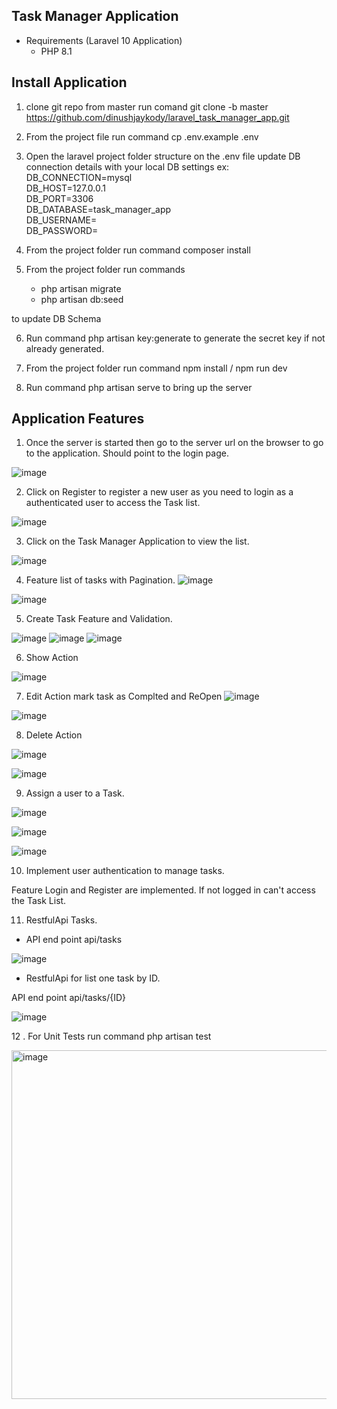 ## Task Manager Application
- Requirements (Laravel 10 Application)
  - PHP 8.1

## Install Application
1. clone git repo from master run comand
git clone -b master https://github.com/dinushjaykody/laravel_task_manager_app.git

2. From the project file run command cp .env.example .env
   
3. Open the laravel project folder structure on the .env file update DB connection details with your local DB settings ex:
DB_CONNECTION=mysql\
DB_HOST=127.0.0.1\
DB_PORT=3306\
DB_DATABASE=task_manager_app\
DB_USERNAME=\
DB_PASSWORD=

4. From the project folder run command composer install

5. From the project folder  run commands 
	- php artisan migrate 
	- php artisan db:seed
	
 to update DB Schema

6. Run command php artisan key:generate
to generate the secret key if not already generated.

7. From the project folder run command npm install / npm run dev

8. Run command php artisan serve
to bring up the server
   

## Application Features
1. Once the server is started then go to the server url on the browser to go to the application. Should point to the login page.
   
![image](https://github.com/dinushjaykody/laravel_task_manager_app/assets/7110607/91918470-e4fd-4048-86da-7e6d931a4ef6)

2. Click on Register to register a new user as you need to login as a authenticated user to access the Task list.

![image](https://github.com/dinushjaykody/laravel_task_manager_app/assets/7110607/80992b87-88d5-449b-b08a-2c2dc9fd0b06)

3. Click on the Task Manager Application to view the list.

![image](https://github.com/dinushjaykody/laravel_task_manager_app/assets/7110607/bdf69a98-7092-49aa-8276-be799fcceb16)

4. Feature list of tasks with Pagination.
![image](https://github.com/dinushjaykody/laravel_task_manager_app/assets/7110607/1ed63163-2fb8-43e0-b7e5-23125ddfa647)

![image](https://github.com/dinushjaykody/laravel_task_manager_app/assets/7110607/8e1b00d7-89f6-4165-b4ec-cf4b31051699)

5. Create Task Feature and Validation.

![image](https://github.com/dinushjaykody/laravel_task_manager_app/assets/7110607/360f8d26-a14b-4916-b0b6-a397e6fdfe1f)
![image](https://github.com/dinushjaykody/laravel_task_manager_app/assets/7110607/b44b3122-9235-48f8-9962-1f3bc21ebe8e)
![image](https://github.com/dinushjaykody/laravel_task_manager_app/assets/7110607/d29f7ed4-735a-428c-945b-74e3775e7716)

6. Show Action
   
![image](https://github.com/dinushjaykody/laravel_task_manager_app/assets/7110607/f7a2877f-3936-4466-b7cc-78c68496ab3f)

7. Edit Action mark task as Complted and ReOpen
![image](https://github.com/dinushjaykody/laravel_task_manager_app/assets/7110607/5596b530-5a5c-4ce9-8f20-be2329d50a0f)

![image](https://github.com/dinushjaykody/laravel_task_manager_app/assets/7110607/7cd53e9b-0e80-4435-bd32-6bff6cc8f3f2)

8. Delete Action
   
![image](https://github.com/dinushjaykody/laravel_task_manager_app/assets/7110607/fe5c3add-04af-4940-ae81-6e53f8c1cb26)

![image](https://github.com/dinushjaykody/laravel_task_manager_app/assets/7110607/21556e7e-069e-4089-b08c-428ad9f39a5c)

9. Assign a user to a Task.
    
![image](https://github.com/dinushjaykody/laravel_task_manager_app/assets/7110607/7e5f64a7-8139-47b4-9371-1a991b1c5dcc)

![image](https://github.com/dinushjaykody/laravel_task_manager_app/assets/7110607/4e80d521-2bd2-41ce-a1eb-cffebcd40522)

![image](https://github.com/dinushjaykody/laravel_task_manager_app/assets/7110607/938544b7-9963-4f29-ae0d-c17f0b6121ef)

10. Implement user authentication to manage tasks.
    
Feature Login and Register are implemented. If not logged in can't access the Task List.

11. RestfulApi Tasks.

- API end point api/tasks

![image](https://github.com/dinushjaykody/laravel_task_manager_app/assets/7110607/96bd668e-4c79-4a22-a8ba-27e40a525f8c)


 - RestfulApi for list one task by ID.

API end point api/tasks/{ID}

![image](https://github.com/dinushjaykody/laravel_task_manager_app/assets/7110607/18e88bfa-023d-4fc8-b942-0049a56ba3b2)

12 . For Unit Tests run command php artisan test

<img width="558" alt="image" src="https://github.com/dinushjaykody/laravel_task_manager_app/assets/7110607/0c199070-1276-4107-81fa-a37dc0b022f1">
